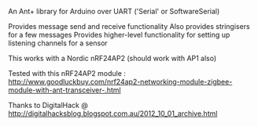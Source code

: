 
An Ant+ library for Arduino over UART ('Serial' or SoftwareSerial)

Provides message send and receive functionality
Also provides stringisers for a few messages
Provides higher-level functionality for setting up listening channels for a sensor

This works with a Nordic nRF24AP2 (should work with AP1 also)

Tested with this nRF24AP2 module : http://www.goodluckbuy.com/nrf24ap2-networking-module-zigbee-module-with-ant-transceiver-.html

Thanks to DigitalHack @ http://digitalhacksblog.blogspot.com.au/2012_10_01_archive.html

